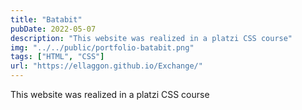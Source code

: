 ```yaml
---
title: "Batabit"
pubDate: 2022-05-07
description: "This website was realized in a platzi CSS course"
img: "../../public/portfolio-batabit.png"
tags: ["HTML", "CSS"]
url: "https://ellaggon.github.io/Exchange/"
---
```


This website was realized in a platzi CSS course

